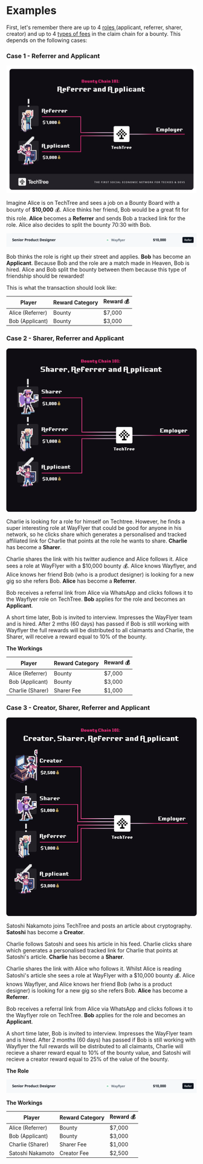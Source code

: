 # Examples

First, let's remember there are up to 4 [roles ](../roles-at-techtree/)(applicant, referrer, sharer, creator) and up to 4 [types of fees](../for-companies/pricing.md) in the claim chain for a bounty. This depends on the following cases:

### **Case 1 - Referrer and Applicant**

![](../.gitbook/assets/Case1Applicant.png)

Imagine Alice is on TechTree and sees a job on a Bounty Board with a bounty of **$10,000** 💰.  Alice thinks her friend, Bob would be a great fit for this role. **Alice** becomes a **Referrer** and sends Bob a tracked link for the role. Alice also decides to split the bounty 70:30 with Bob.

![](<../.gitbook/assets/Screenshot 2022-01-07 at 11.52.25.png>)

Bob thinks the role is right up their street and applies. **Bob** has become an **Applicant**. Because Bob and the role are a match made in Heaven, Bob is hired. Alice and Bob split the bounty between them because this type of friendship should be rewarded!

This is what the transaction should look like:

| Player           | Reward Category | Reward 💰 |
| ---------------- | --------------- | --------- |
| Alice (Referrer) | Bounty          | $7,000    |
| Bob (Applicant)  | Bounty          | $3,000    |



### **Case 2 - Sharer, Referrer and Applicant**

![](<../.gitbook/assets/Case2Applicant (1).png>)

Charlie is looking for a role for himself on Techtree. However, he finds a super interesting role at WayFlyer that could be good for anyone in his network, so he clicks share which generates a personalised and tracked affiliated link for Charlie that points at the role he wants to share. **Charlie** has become a **Sharer**.

Charlie shares the link with his twitter audience and Alice follows it. Alice sees a role at WayFlyer with a $10,000 bounty 💰. Alice knows Wayflyer, and Alice knows her friend Bob (who is a product designer) is looking for a new gig so she refers Bob. **Alice** has become a **Referrer**.&#x20;

Bob receives a referral link from Alice via WhatsApp and clicks follows it to the Wayflyer role on TechTree. **Bob** applies for the role and becomes an **Applicant**.

A short time later, Bob is invited to interview. Impresses the WayFlyer team and is hired. After 2 mths (60 days) has passed if Bob is still working with Wayflyer the full rewards will be distributed to all claimants and Charlie, the Sharer, will receive a reward equal to 10% of the bounty.

**The Workings**

| Player           | Reward Category | Reward 💰 |
| ---------------- | --------------- | --------- |
| Alice (Referrer) | Bounty          | $7,000    |
| Bob (Applicant)  | Bounty          | $3,000    |
| Charlie (Sharer) | Sharer Fee      | $1,000    |



### **Case 3 - Creator, Sharer, Referrer and Applicant**

![](../.gitbook/assets/Case3Applicant.png)

Satoshi Nakamoto joins TechTree and posts an article about cryptography. **Satoshi** has become a **Creator**.

Charlie follows Satoshi and sees his article in his feed. Charlie clicks share which generates a personalised tracked link for Charlie that points at Satoshi's article. **Charlie** has become a **Sharer**.

Charlie shares the link with Alice who follows it. Whilst Alice is reading Satoshi's article she sees a role at WayFlyer with a $10,000 bounty 💰. Alice knows Wayflyer, and Alice knows her friend Bob (who is a product designer) is looking for a new gig so she refers Bob. **Alice** has become a **Referrer**.&#x20;

Bob receives a referral link from Alice via WhatsApp and clicks follows it to the Wayflyer role on TechTree. **Bob** applies for the role and becomes an **Applicant**.

A short time later, Bob is invited to interview. Impresses the WayFlyer team and is hired. After 2 months (60 days) has passed if Bob is still working with Wayflyer the full rewards will be distributed to all claimants, Charlie will recieve a sharer reward equal to 10% of the bounty value, and Satoshi will recieve a creator reward equal to 25% of the value of the bounty.

**The Role**

![](<../.gitbook/assets/Screenshot 2022-01-07 at 11.52.25.png>)

**The Workings**

| Player           | Reward Category | Reward 💰 |
| ---------------- | --------------- | --------- |
| Alice (Referrer) | Bounty          | $7,000    |
| Bob (Applicant)  | Bounty          | $3,000    |
| Charlie (Sharer) | Sharer Fee      | $1,000    |
| Satoshi Nakamoto | Creator Fee     | $2,500    |


